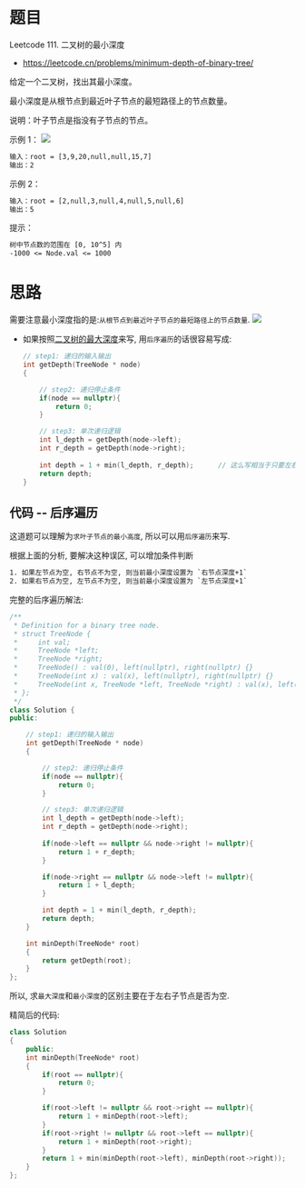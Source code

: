 # 题目
Leetcode 111. 二叉树的最小深度
- https://leetcode.cn/problems/minimum-depth-of-binary-tree/

给定一个二叉树，找出其最小深度。

最小深度是从根节点到最近叶子节点的最短路径上的节点数量。

说明：叶子节点是指没有子节点的节点。

示例 1：
![](https://assets.leetcode.com/uploads/2020/10/12/ex_depth.jpg)
```txt
输入：root = [3,9,20,null,null,15,7]
输出：2
```

示例 2：
```txt
输入：root = [2,null,3,null,4,null,5,null,6]
输出：5
```

提示：
```txt
树中节点数的范围在 [0, 10^5] 内
-1000 <= Node.val <= 1000
```

# 思路
需要注意最小深度指的是:`从根节点到最近叶子节点的最短路径上的节点数量`.
![](https://code-thinking.cdn.bcebos.com/pics/111.%E4%BA%8C%E5%8F%89%E6%A0%91%E7%9A%84%E6%9C%80%E5%B0%8F%E6%B7%B1%E5%BA%A6.png)
- 如果按照[二叉树的最大深度](../二叉树的最大深度_104/题解_104.md)来写, 用`后序遍历`的话很容易写成:
    ```cpp
    // step1: 递归的输入输出
    int getDepth(TreeNode * node)
    {

        // step2: 递归停止条件
        if(node == nullptr){
            return 0;
        }

        // step3: 单次递归逻辑
        int l_depth = getDepth(node->left);
        int r_depth = getDepth(node->right);
        
        int depth = 1 + min(l_depth, r_depth);      // 这么写相当于只要左右子树有一个为空, 就会以这个节点作为最小深度! 就犯了上面图里的错误
        return depth;
    }
    ```


## 代码 -- 后序遍历
这道题可以理解为`求叶子节点的最小高度`, 所以可以用`后序遍历`来写.

根据上面的分析, 要解决这种误区, 可以增加条件判断
```txt
1. 如果左节点为空, 右节点不为空, 则当前最小深度设置为 `右节点深度+1`
2. 如果右节点为空, 左节点不为空, 则当前最小深度设置为 `左节点深度+1`
```

完整的后序遍历解法:
```cpp
/**
 * Definition for a binary tree node.
 * struct TreeNode {
 *     int val;
 *     TreeNode *left;
 *     TreeNode *right;
 *     TreeNode() : val(0), left(nullptr), right(nullptr) {}
 *     TreeNode(int x) : val(x), left(nullptr), right(nullptr) {}
 *     TreeNode(int x, TreeNode *left, TreeNode *right) : val(x), left(left), right(right) {}
 * };
 */
class Solution {
public:

    // step1: 递归的输入输出
    int getDepth(TreeNode * node)
    {

        // step2: 递归停止条件
        if(node == nullptr){
            return 0;
        }

        // step3: 单次递归逻辑
        int l_depth = getDepth(node->left);
        int r_depth = getDepth(node->right);
        
        if(node->left == nullptr && node->right != nullptr){
            return 1 + r_depth;
        }

        if(node->right == nullptr && node->left != nullptr){
            return 1 + l_depth;
        }

        int depth = 1 + min(l_depth, r_depth);
        return depth;
    }

    int minDepth(TreeNode* root)
    {
        return getDepth(root);
    }
};
```
所以, 求`最大深度`和`最小深度`的区别主要在于左右子节点是否为空.

精简后的代码:
```cpp
class Solution
{
    public: 
    int minDepth(TreeNode* root)
    {
        if(root == nullptr){
            return 0;
        }

        if(root->left != nullptr && root->right == nullptr){
            return 1 + minDepth(root->left);
        }
        if(root->right != nullptr && root->left == nullptr){
            return 1 + minDepth(root->right);
        }
        return 1 + min(minDepth(root->left), minDepth(root->right));
    }
};
```



